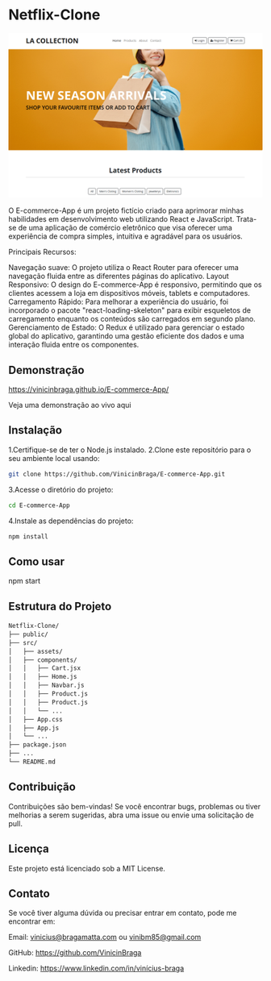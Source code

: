 # Netflix-Clone
![E-commerce-App](./src/assets/screenshot.png)

O E-commerce-App é um projeto fictício criado para aprimorar minhas habilidades em desenvolvimento web utilizando React e JavaScript. Trata-se de uma aplicação de comércio eletrônico que visa oferecer uma experiência de compra simples, intuitiva e agradável para os usuários.

Principais Recursos:

Navegação suave: O projeto utiliza o React Router para oferecer uma navegação fluida entre as diferentes páginas do aplicativo.
Layout Responsivo: O design do E-commerce-App é responsivo, permitindo que os clientes acessem a loja em dispositivos móveis, tablets e computadores.
Carregamento Rápido: Para melhorar a experiência do usuário, foi incorporado o pacote "react-loading-skeleton" para exibir esqueletos de carregamento enquanto os conteúdos são carregados em segundo plano.
Gerenciamento de Estado: O Redux é utilizado para gerenciar o estado global do aplicativo, garantindo uma gestão eficiente dos dados e uma interação fluida entre os componentes.

## Demonstração
https://vinicinbraga.github.io/E-commerce-App/

Veja uma demonstração ao vivo aqui

## Instalação
1.Certifique-se de ter o Node.js instalado.
2.Clone este repositório para o seu ambiente local usando:
```bash
git clone https://github.com/VinicinBraga/E-commerce-App.git
```

3.Acesse o diretório do projeto:
```bash
cd E-commerce-App
```
4.Instale as dependências do projeto:
```bash
npm install
```

## Como usar

npm start

## Estrutura do Projeto
```bash
Netflix-Clone/
├── public/
├── src/
│   ├── assets/
│   ├── components/
│   │   ├── Cart.jsx
│   │   ├── Home.js
│   │   ├── Navbar.js
│   │   ├── Product.js
│   │   ├── Product.js
│   │   └── ...
│   ├── App.css
│   ├── App.js
│   └── ...
├── package.json
├── ...
└── README.md
```
## Contribuição
Contribuições são bem-vindas! Se você encontrar bugs, problemas ou tiver melhorias a serem sugeridas, abra uma issue ou envie uma solicitação de pull.

## Licença
Este projeto está licenciado sob a MIT License.

## Contato
Se você tiver alguma dúvida ou precisar entrar em contato, pode me encontrar em:

Email: vinicius@bragamatta.com ou vinibm85@gmail.com

GitHub: https://github.com/VinicinBraga

Linkedin: https://www.linkedin.com/in/vinícius-braga